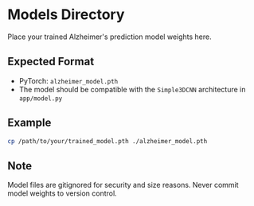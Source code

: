 # Models Directory

Place your trained Alzheimer's prediction model weights here.

## Expected Format

- PyTorch: `alzheimer_model.pth`
- The model should be compatible with the `Simple3DCNN` architecture in `app/model.py`

## Example

```bash
cp /path/to/your/trained_model.pth ./alzheimer_model.pth
```

## Note

Model files are gitignored for security and size reasons. Never commit model weights to version control.
